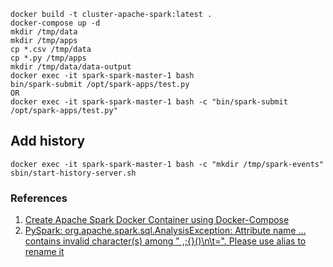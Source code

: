 ```
docker build -t cluster-apache-spark:latest .
docker-compose up -d
mkdir /tmp/data
mkdir /tmp/apps
cp *.csv /tmp/data
cp *.py /tmp/apps
mkdir /tmp/data/data-output
docker exec -it spark-spark-master-1 bash
bin/spark-submit /opt/spark-apps/test.py 
OR
docker exec -it spark-spark-master-1 bash -c "bin/spark-submit /opt/spark-apps/test.py"
```

## Add history
```
docker exec -it spark-spark-master-1 bash -c "mkdir /tmp/spark-events"
sbin/start-history-server.sh 
```

### References
1. [Create Apache Spark Docker Container using Docker-Compose](https://cloudinfrastructureservices.co.uk/create-apache-spark-docker-container-using-docker-compose/)
2. [PySpark: org.apache.spark.sql.AnalysisException: Attribute name ... contains invalid character(s) among " ,;{}()\n\t=". Please use alias to rename it](https://stackoverflow.com/questions/45804534/pyspark-org-apache-spark-sql-analysisexception-attribute-name-contains-inv)
